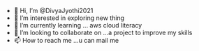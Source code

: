 - 👋 Hi, I’m @DivyaJyothi2021
- 👀 I’m interested in exploring  new thing
- 🌱 I’m currently learning ... aws cloud literacy
- 💞️ I’m looking to collaborate on ...a project to improve my skills
- 📫 How to reach me ...u can mail me 

<!---
DivyaJyothi2021/DivyaJyothi2021 is a ✨ special ✨ repository because its `README.md` (this file) appears on your GitHub profile.
You can click the Preview link to take a look at your changes.
--->
